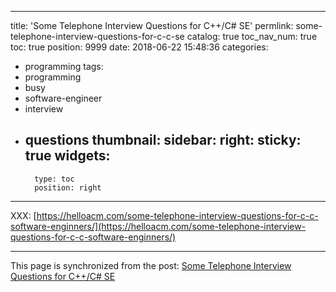 
---
title: 'Some Telephone Interview Questions for C++/C# SE'
permlink: some-telephone-interview-questions-for-c-c-se
catalog: true
toc_nav_num: true
toc: true
position: 9999
date: 2018-06-22 15:48:36
categories:
- programming
tags:
- programming
- busy
- software-engineer
- interview
- questions
thumbnail: 
sidebar:
    right:
        sticky: true
widgets:
    -
        type: toc
        position: right
---


XXX: [https://helloacm.com/some-telephone-interview-questions-for-c-c-software-enginners/](https://helloacm.com/some-telephone-interview-questions-for-c-c-software-enginners/)

- - -

This page is synchronized from the post: [Some Telephone Interview Questions for C++/C# SE](https://steemit.com/@justyy/some-telephone-interview-questions-for-c-c-se)
